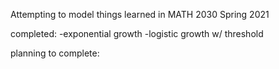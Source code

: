 Attempting to model things learned in MATH 2030 Spring 2021

completed:
-exponential growth
-logistic growth w/ threshold

planning to complete:

